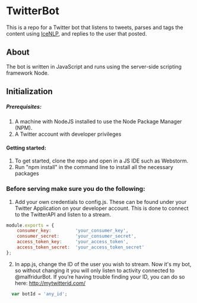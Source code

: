 # TwitterBot

This is a repo for a Twitter bot that listens to tweets, parses and tags the content using [IceNLP](http://www.malfong.is/index.php?pg=icenlp&lang=en), and replies to the user that posted.

## About

The bot is written in JavaScript and runs using the server-side scripting framework Node.

## Initialization

##### Prerequisites:
1. A machine with NodeJS installed to use the Node Package Manager (NPM).
2. A Twitter account with developer privileges

#### Getting started:
1. To get started, clone the repo and open in a JS IDE such as Webstorm.
2. Run "npm install" in the command line to install all the necessary packages

### Before serving make sure you do the following:
1. Add your own credentials to config.js. These can be found under your Twitter Application on your developer account. This is done to connect to the TwitterAPI and listen to a stream.

```javascript
module.exports = {
    consumer_key:         'your_consumer_key',
    consumer_secret:      'your_consumer_secret',
    access_token_key:     'your_access_token',
    access_token_secret:  'your_access_token_secret'
};
```
2. In app.js, change the ID of the user you wish to stream. Now it's my bot, so without changing it you will only listen to activity connected to @malfridurBot. If you're having trouble finding your ID, you can do so here: http://mytwitterid.com/


```javascript
  var botId = 'any_id';
```
